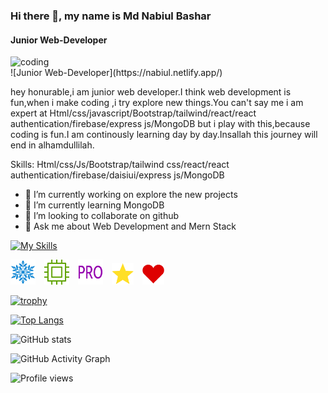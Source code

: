 ### Hi there 👋, my name is Md Nabiul Bashar
#### Junior Web-Developer
<img align="right" alt="coding" height="40%" width="100%" src="https://encrypted-tbn0.gstatic.com/images?q=tbn:ANd9GcTnGQC8NuNyj8_JS4Ts6ve111wtzZFGS_R9wA&usqp=CAU">
![Junior Web-Developer](https://nabiul.netlify.app/)

hey honurable,i am junior web developer.I think web development is fun,when i make coding ,i try explore new things.You can't say me i am expert at Html/css/javascript/Bootstrap/tailwind/react/react authentication/firebase/express js/MongoDB but i play with this,because coding is fun.I am continously learning day by day.Insallah this journey will end in alhamdullilah.

Skills: Html/css/Js/Bootstrap/tailwind css/react/react authentication/firebase/daisiui/express js/MongoDB

- 🔭 I’m currently working on explore the new projects 
- 🌱 I’m currently learning MongoDB 
- 👯 I’m looking to collaborate on github 
- 💬 Ask me about Web Development and Mern Stack

[![My Skills](https://skills.thijs.gg/icons?i=js,typescript,html,css,mongodb,nodejs,react,tailwind,vscode,redux,bootstrap,figma,nodejs,heroku,netlify,illustrator,tensorflow,photoshop,git,firebase,husky,postman,expressjs)](https://skills.thijs.gg)



<a href='https://archiveprogram.github.com/'><img src='https://raw.githubusercontent.com/acervenky/animated-github-badges/master/assets/acbadge.gif' width='40' height='40'></a> <a href='https://docs.github.com/en/developers'><img src='https://raw.githubusercontent.com/acervenky/animated-github-badges/master/assets/devbadge.gif' width='40' height='40'></a> <a href='https://github.com/pricing'><img src='https://raw.githubusercontent.com/acervenky/animated-github-badges/master/assets/pro.gif' width='40' height='40'></a> <a href='https://stars.github.com/'><img src='https://raw.githubusercontent.com/acervenky/animated-github-badges/master/assets/starbadge.gif' width='35' height='35'></a> <a href='https://docs.github.com/en/github/supporting-the-open-source-community-with-github-sponsors'><img src='https://raw.githubusercontent.com/acervenky/animated-github-badges/master/assets/sponsorbadge.gif' width='35' height='35'></a> 

[![trophy](https://github-profile-trophy.vercel.app/?username=Nabi171)](https://github.com/ryo-ma/github-profile-trophy)

[![Top Langs](https://github-readme-stats.vercel.app/api/top-langs/?username=Nabi171)](https://github.com/anuraghazra/github-readme-stats)

![GitHub stats](https://github-readme-stats.vercel.app/api?username=Nabi171&show_icons=true&count_private=true)  

![GitHub Activity Graph](https://activity-graph.herokuapp.com/graph?username=Nabi171)  

![Profile views](https://gpvc.arturio.dev/Nabi171)  
